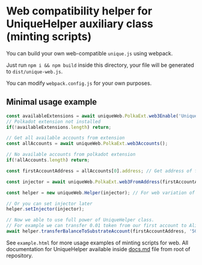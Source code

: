 # Web compatibility helper for UniqueHelper auxiliary class (minting scripts)

You can build your own web-compatible `unique.js` using webpack.

Just run `npm i && npm build` inside this directory, your file will be generated to `dist/unique-web.js`.

You can modify `webpack.config.js` for your own purposes.

## Minimal usage example

```javascript
const availableExtensions = await uniqueWeb.PolkaExt.web3Enable('UniqueWeb example');
// Polkadot extension not installed
if(!availableExtensions.length) return;

// Get all available accounts from extension
const allAccounts = await uniqueWeb.PolkaExt.web3Accounts();

// No available accounts from polkadot extension
if(!allAccounts.length) return;

const firstAccountAddress = allAccounts[0].address; // Get address of first account from externsion

const injector = await uniqueWeb.PolkaExt.web3FromAddress(firstAccountAddress); // Get injector for account (by address) to sign transactions using polkadot extension ui

const helper = new uniqueWeb.Helper(injector); // For web variation of UniqueHelper you need to initialize it with injector of account

// Or you can set injector later
helper.setInjector(injector);

// Now we able to use full power of UniqueHelper class.
// For example we can transfer 0.01 token from our first account to Alice address (You simply pass string address instead of IKeyringPair for signer argument)
await helper.transferBalanceToSubstrateAccount(firstAccountAddress, '5GrwvaEF5zXb26Fz9rcQpDWS57CtERHpNehXCPcNoHGKutQY', 10_000_000_000_000_000n); // This will call polkadot extension ui for sign your transaction manually
```

See `example.html` for more usage examples of minting scripts for web. All documentation for UniqueHelper available inside [docs.md](/docs.md) file from root of repository.
